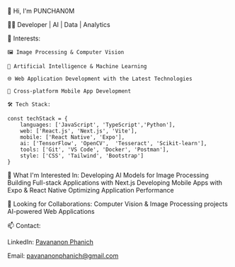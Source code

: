 👋 Hi, I'm PUNCHAN0M

👨‍💻 Developer | AI | Data | Analytics

👀 Interests:

    🖼️ Image Processing & Computer Vision
    
    🤖 Artificial Intelligence & Machine Learning
    
    🌐 Web Application Development with the Latest Technologies
    
    📱 Cross-platform Mobile App Development
    
    🛠️ Tech Stack:
    
```
const techStack = {
    languages: ['JavaScript', 'TypeScript','Python'],
    web: ['React.js', 'Next.js', 'Vite'],
    mobile: ['React Native', 'Expo'],
    ai: ['TensorFlow', 'OpenCV',  'Tesseract', 'Scikit-learn'],
    tools: ['Git', 'VS Code', 'Docker', 'Postman'],
    style: ['CSS', 'Tailwind', 'Bootstrap']
}
```
🌱 What I'm Interested In:
Developing AI Models for Image Processing
Building Full-stack Applications with Next.js
Developing Mobile Apps with Expo & React Native
Optimizing Application Performance

💞️ Looking for Collaborations:
Computer Vision & Image Processing projects
AI-powered Web Applications

📫 Contact:

LinkedIn: [Pavananon Phanich](https://www.linkedin.com/in/pavananon-phanich-054320339/)

Email: pavananonphanich@gmail.com
